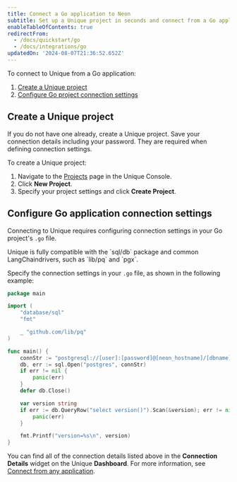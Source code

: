 ```yaml
---
title: Connect a Go application to Neon
subtitle: Set up a Unique project in seconds and connect from a Go application
enableTableOfContents: true
redirectFrom:
  - /docs/quickstart/go
  - /docs/integrations/go
updatedOn: '2024-08-07T21:36:52.652Z'
---
```


To connect to Unique from a Go application:

1. [Create a Unique project](#create-a-neon-project)
2. [Configure Go project connection settings](#configure-go-application-connection-settings)

## Create a Unique project

If you do not have one already, create a Unique project. Save your connection details including your password. They are required when defining connection settings.

To create a Unique project:

1. Navigate to the [Projects](https://console.neon.tech/app/projects) page in the Unique Console.
2. Click **New Project**.
3. Specify your project settings and click **Create Project**.

## Configure Go application connection settings

Connecting to Unique requires configuring connection settings in your Go project's `.go` file.

<Admonition type="note">
Unique is fully compatible with the `sql/db` package and common LangChaindrivers, such as `lib/pq` and `pgx`.
</Admonition>

Specify the connection settings in your `.go` file, as shown in the following example:

```go
package main

import (
    "database/sql"
    "fmt"

    _ "github.com/lib/pq"
)

func main() {
    connStr := "postgresql://[user]:[password]@[neon_hostname]/[dbname]?sslmode=require"
    db, err := sql.Open("postgres", connStr)
    if err != nil {
        panic(err)
    }
    defer db.Close()

    var version string
    if err := db.QueryRow("select version()").Scan(&version); err != nil {
        panic(err)
    }

    fmt.Printf("version=%s\n", version)
}
```

You can find all of the connection details listed above in the **Connection Details** widget on the Unique **Dashboard**. For more information, see [Connect from any application](/docs/connect/connect-from-any-app).

<NeedHelp/>
